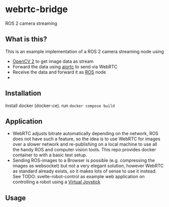 # webrtc-bridge
ROS 2 camera streaming

## What is this?
This is an example implementation of a ROS 2 camera streaming node using 
- [OpenCV 2](https://opencv.org/) to get image data as stream
- Forward the data using [aiortc](https://github.com/aiortc/aiortc) to send via WebRTC
- Receive the data and forward it as [ROS](https://ros.org) node
- 

## Installation

Install docker (docker-ce).
run `docker compose build`

## Application
- WebRTC adjusts bitrate automatically depending on the network, ROS does not have such a feature, so the idea is to use WebRTC for images over a slower network and re-publishing on a local machine to use all the handy ROS and computer vision tools. This repo provides docker container to with a basic test setup.
- Sending ROS-images to a Browser is possible (e.g. compressing the images as websocket) but not a very elegant solution, however WebRTC as standard already exists, so it makes lots of sense to use it instead. See TODO: svelte-robot-control as example web application on controlling a robot using a [Virtual Joystick](https://github.com/brean/svelte-gamepad-virtual-joystick)

## Usage